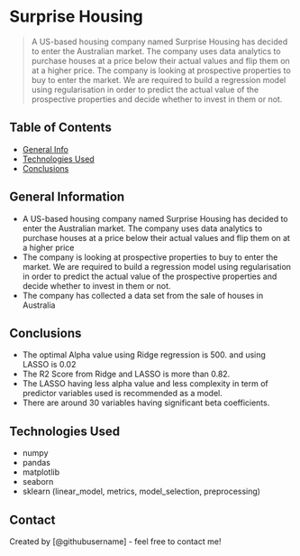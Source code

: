 # Surprise Housing
> A US-based housing company named Surprise Housing has decided to enter the Australian market. The company uses data analytics to purchase houses at a price below their actual values and flip them on at a higher price. The company is looking at prospective properties to buy to enter the market. We are required to build a regression model using regularisation in order to predict the actual value of the prospective properties and decide whether to invest in them or not.


## Table of Contents
* [General Info](#general-information)
* [Technologies Used](#technologies-used)
* [Conclusions](#conclusions)

<!-- You can include any other section that is pertinent to your problem -->

## General Information
- A US-based housing company named Surprise Housing has decided to enter the Australian market. The company uses data analytics to purchase houses at a price below their actual values and flip them on at a higher price
- The company is looking at prospective properties to buy to enter the market. We are required to build a regression model using regularisation in order to predict the actual value of the prospective properties and decide whether to invest in them or not.
- The company has collected a data set from the sale of houses in Australia

<!-- You don't have to answer all the questions - just the ones relevant to your project. -->

## Conclusions
- The optimal Alpha value using Ridge regression is 500. and using LASSO is 0.02
- The R2 Score from Ridge and LASSO is more than 0.82.
- The LASSO having less alpha value and less complexity in term of predictor variables used is recommended as a model.
- There are around 30 variables having significant beta coefficients.

<!-- You don't have to answer all the questions - just the ones relevant to your project. -->


## Technologies Used
- numpy
- pandas
- matplotlib
- seaborn
- sklearn (linear_model, metrics, model_selection, preprocessing)

<!-- As the libraries versions keep on changing, it is recommended to mention the version of library used in this project -->


## Contact
Created by [@githubusername] - feel free to contact me!


<!-- Optional -->
<!-- ## License -->
<!-- This project is open source and available under the [... License](). -->

<!-- You don't have to include all sections - just the one's relevant to your project -->